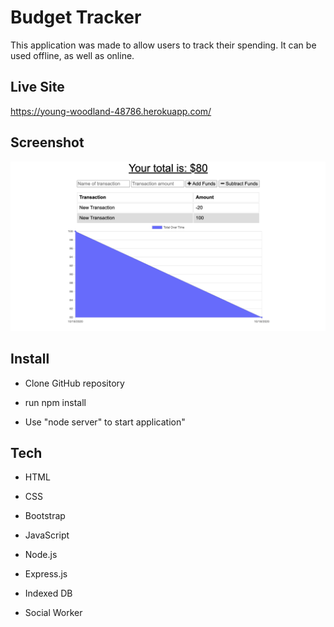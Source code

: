 

# Budget Tracker
This application was made to allow users to track their spending. It can be used offline, as well as online. 

## Live Site
https://young-woodland-48786.herokuapp.com/

## Screenshot
![image](https://github.com/bdamota/budget-tracker/blob/main/Screen%20Shot%202020-10-18%20at%209.45.55%20PM.png)

## Install 
- Clone GitHub repository

- run npm install

- Use "node server" to start application"

## Tech 
- HTML

- CSS

- Bootstrap

- JavaScript

- Node.js

- Express.js

- Indexed DB 

- Social Worker 


